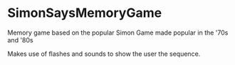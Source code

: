 # SimonSaysMemoryGame
Memory game based on the popular Simon Game made popular in the '70s and '80s

Makes use of flashes and sounds to show the user the sequence.
